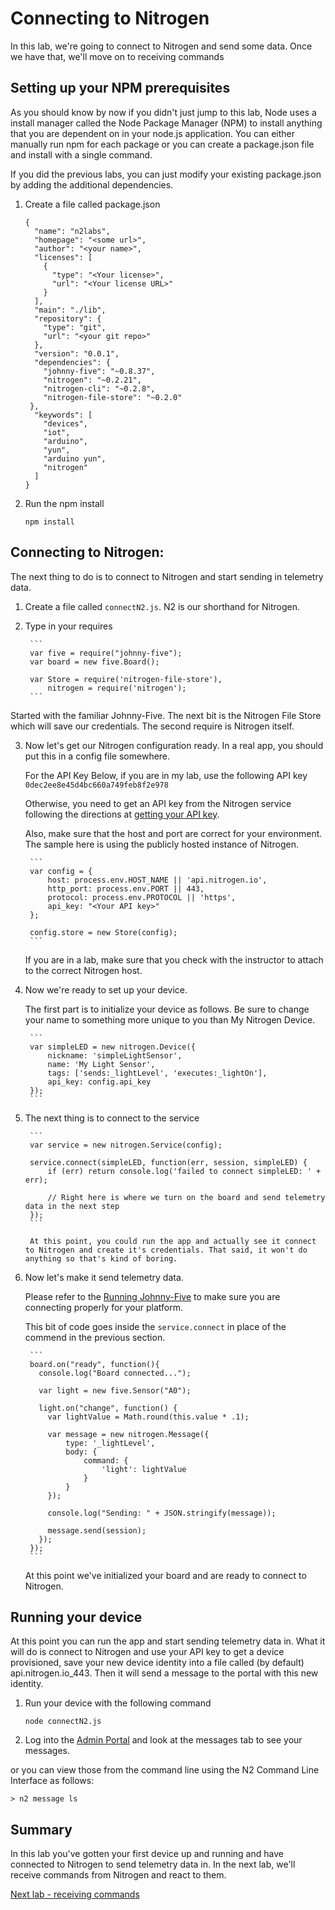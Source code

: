 # Connecting to Nitrogen

In this lab, we're going to connect to Nitrogen and send some data. Once we have that, we'll move on to receiving commands 

## Setting up your NPM prerequisites 

As you should know by now if you didn't just jump to this lab, Node uses a install manager called the Node Package Manager (NPM) to install anything that you are dependent on in your node.js application. You can either manually run npm for each package or you can create a package.json file and install with a single command. 

If you did the previous labs, you can just modify your existing package.json by adding the additional dependencies. 

1. Create a file called package.json
    
    ```
    {
      "name": "n2labs",
      "homepage": "<some url>",
      "author": "<your name>",
      "licenses": [
        {
          "type": "<Your license>",
          "url": "<Your license URL>"
        }
      ],
      "main": "./lib",
      "repository": {
        "type": "git",
        "url": "<your git repo>"
      },
      "version": "0.0.1",
      "dependencies": {
        "johnny-five": "~0.8.37",
        "nitrogen": "~0.2.21",
        "nitrogen-cli": "~0.2.8",
        "nitrogen-file-store": "~0.2.0"
     },
      "keywords": [
        "devices",
        "iot",
        "arduino",
        "yun",
        "arduino yun", 
        "nitrogen"
      ]
    }
    ```

2. Run the npm install 

    `npm install`

## Connecting to Nitrogen:

The next thing to do is to connect to Nitrogen and start sending in telemetry data. 

1. Create a file called `connectN2.js`. N2 is our shorthand for Nitrogen. 
2. Type in your requires

        ```
        var five = require("johnny-five");
        var board = new five.Board();

        var Store = require('nitrogen-file-store'),
            nitrogen = require('nitrogen');
        ```

Started with the familiar Johnny-Five. The next bit is the Nitrogen File Store which will save our credentials. The second require is Nitrogen itself. 

3. Now let's get our Nitrogen configuration ready. 
In a real app, you should put this in a config file somewhere. 

    For the API Key Below, if you are in my lab, use the following API key
    `0dec2ee8e45d4bc660a749feb8f2e978`
    
    Otherwise, you need to get an API key from the Nitrogen service following the directions at [getting your API key](./gettingyourapikey.md). 
    
    Also, make sure that the host and port are correct for your environment. The sample here is using the publicly hosted instance of Nitrogen. 

        ```
        var config = {
            host: process.env.HOST_NAME || 'api.nitrogen.io',
            http_port: process.env.PORT || 443,
            protocol: process.env.PROTOCOL || 'https',
            api_key: "<Your API key>"
        };

        config.store = new Store(config);
        ```

    If you are in a lab, make sure that you check with the instructor to attach to the correct Nitrogen host. 

4. Now we're ready to set up your device. 

    The first part is to initialize your device as follows. Be sure to change your name to something more unique to you than My Nitrogen Device. 

        ```
        var simpleLED = new nitrogen.Device({
            nickname: 'simpleLightSensor',
            name: 'My Light Sensor',
            tags: ['sends:_lightLevel', 'executes:_lightOn'],
            api_key: config.api_key
        });
        ```

5. The next thing is to connect to the service

        ```
        var service = new nitrogen.Service(config);

        service.connect(simpleLED, function(err, session, simpleLED) {
            if (err) return console.log('failed to connect simpleLED: ' + err);

            // Right here is where we turn on the board and send telemetry data in the next step
        });
        ```

        At this point, you could run the app and actually see it connect to Nitrogen and create it's credentials. That said, it won't do anything so that's kind of boring. 

3. Now let's make it send telemetry data. 

    Please refer to the [Running Johnny-Five](./runningjohnnyfive.md) to make sure you are connecting properly for your platform.  

    This bit of code goes inside the `service.connect` in place of the commend in the previous section. 

        ```
        board.on("ready", function(){
          console.log("Board connected...");

          var light = new five.Sensor("A0");

          light.on("change", function() {
            var lightValue = Math.round(this.value * .1);

            var message = new nitrogen.Message({
                type: '_lightLevel',
                body: {
                    command: {
                        'light': lightValue 
                    }
                }
            });

            console.log("Sending: " + JSON.stringify(message));

            message.send(session);
          });      
        });
        ```

    At this point we've initialized your board and are ready to connect to Nitrogen. 


## Running your device

At this point you can run the app and start sending telemetry data in. What it will do is connect to Nitrogen and use your API key to get a device provisioned, save your new device identity into a file called (by default) api.nitrogen.io_443. Then it will send a message to the portal with this new identity. 

1. Run your device with the following command 

    `node connectN2.js`

2. Log into the [Admin Portal](https://admin.nitrogen.io) and look at the messages tab to see your messages. 

or you can view those from the command line using the N2 Command Line Interface as follows:

`> n2 message ls`

## Summary

In this lab you've gotten your first device up and running and have connected to Nitrogen to send telemetry data in. In the next lab, we'll receive commands from Nitrogen and react to them. 


[Next lab - receiving commands](./receive.md)
